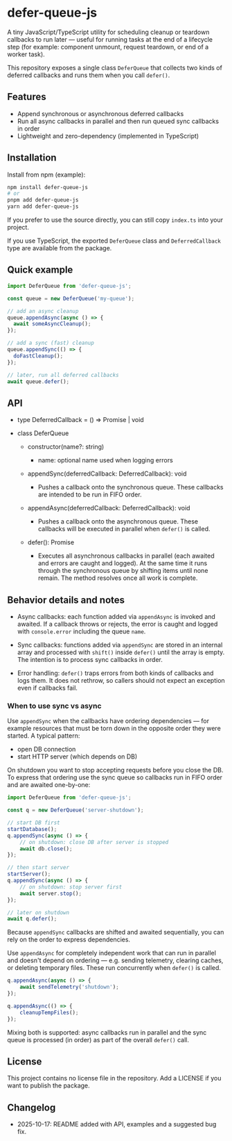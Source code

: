 
# defer-queue-js

A tiny JavaScript/TypeScript utility for scheduling cleanup or teardown callbacks to run later — useful for running tasks at the end of a lifecycle step (for example: component unmount, request teardown, or end of a worker task).

This repository exposes a single class `DeferQueue` that collects two kinds of deferred callbacks and runs them when you call `defer()`.

## Features

- Append synchronous or asynchronous deferred callbacks
- Run all async callbacks in parallel and then run queued sync callbacks in order
- Lightweight and zero-dependency (implemented in TypeScript)

## Installation

Install from npm (example):

```bash
npm install defer-queue-js
# or
pnpm add defer-queue-js
yarn add defer-queue-js
```

If you prefer to use the source directly, you can still copy `index.ts` into your project.

If you use TypeScript, the exported `DeferQueue` class and `DeferredCallback` type are available from the package.

## Quick example

```ts
import DeferQueue from 'defer-queue-js';

const queue = new DeferQueue('my-queue');

// add an async cleanup
queue.appendAsync(async () => {
  await someAsyncCleanup();
});

// add a sync (fast) cleanup
queue.appendSync(() => {
  doFastCleanup();
});

// later, run all deferred callbacks
await queue.defer();
```

## API

- type DeferredCallback = () => Promise<void> | void

- class DeferQueue

	- constructor(name?: string)
		- name: optional name used when logging errors

	- appendSync(deferredCallback: DeferredCallback): void
		- Pushes a callback onto the synchronous queue. These callbacks are intended to be run in FIFO order.

	- appendAsync(deferredCallback: DeferredCallback): void
		- Pushes a callback onto the asynchronous queue. These callbacks will be executed in parallel when `defer()` is called.

	- defer(): Promise<void>
		- Executes all asynchronous callbacks in parallel (each awaited and errors are caught and logged). At the same time it runs through the synchronous queue by shifting items until none remain. The method resolves once all work is complete.

## Behavior details and notes

- Async callbacks: each function added via `appendAsync` is invoked and awaited. If a callback throws or rejects, the error is caught and logged with `console.error` including the queue `name`.

- Sync callbacks: functions added via `appendSync` are stored in an internal array and processed with `shift()` inside `defer()` until the array is empty. The intention is to process sync callbacks in order.

- Error handling: `defer()` traps errors from both kinds of callbacks and logs them. It does not rethrow, so callers should not expect an exception even if callbacks fail.

### When to use sync vs async

Use `appendSync` when the callbacks have ordering dependencies — for example resources that must be torn down in the opposite order they were started. A typical pattern:

- open DB connection
- start HTTP server (which depends on DB)

On shutdown you want to stop accepting requests before you close the DB. To express that ordering use the sync queue so callbacks run in FIFO order and are awaited one-by-one:

```ts
import DeferQueue from 'defer-queue-js';

const q = new DeferQueue('server-shutdown');

// start DB first
startDatabase();
q.appendSync(async () => {
	// on shutdown: close DB after server is stopped
	await db.close();
});

// then start server
startServer();
q.appendSync(async () => {
	// on shutdown: stop server first
	await server.stop();
});

// later on shutdown
await q.defer();
```

Because `appendSync` callbacks are shifted and awaited sequentially, you can rely on the order to express dependencies.

Use `appendAsync` for completely independent work that can run in parallel and doesn't depend on ordering — e.g. sending telemetry, clearing caches, or deleting temporary files. These run concurrently when `defer()` is called.

```ts
q.appendAsync(async () => {
	await sendTelemetry('shutdown');
});

q.appendAsync(() => {
	cleanupTempFiles();
});
```

Mixing both is supported: async callbacks run in parallel and the sync queue is processed (in order) as part of the overall `defer()` call.


## License

This project contains no license file in the repository. Add a LICENSE if you want to publish the package.

## Changelog

- 2025-10-17: README added with API, examples and a suggested bug fix.
